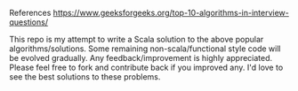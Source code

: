 References
https://www.geeksforgeeks.org/top-10-algorithms-in-interview-questions/

This repo is my attempt to write a Scala solution to the above popular algorithms/solutions.
Some remaining non-scala/functional style code will be evolved gradually.
Any feedback/improvement is highly appreciated.
Please feel free to fork and contribute back if you improved any. 
I'd love to see the best solutions to these problems.